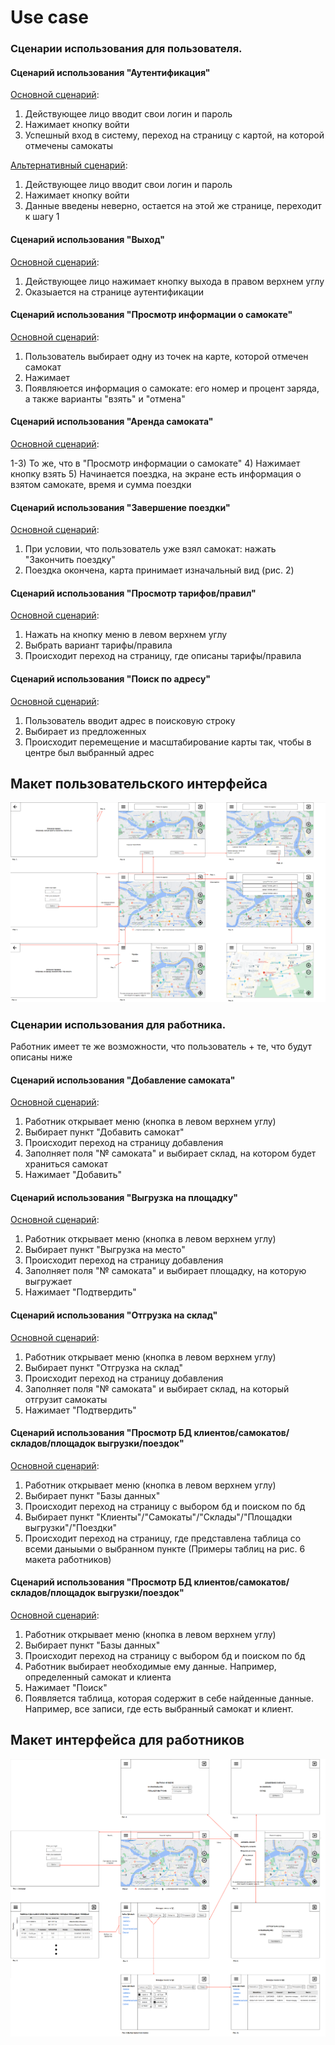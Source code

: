 # Use case

### Сценарии использования для пользователя.

#### Сценарий использования "Аутентификация"

<ins>Основной сценарий</ins>: 

1) Действующее лицо вводит свои логин и пароль
2) Нажимает кнопку войти
3) Успешный вход в систему, переход на страницу с картой, на которой отмечены самокаты

<ins>Альтернативный сценарий</ins>:

1) Действующее лицо вводит свои логин и пароль
2) Нажимает кнопку войти
3) Данные введены неверно, остается на этой же странице, переходит к шагу 1


#### Сценарий использования "Выход"

<ins>Основной сценарий</ins>: 

1) Действующее лицо нажимает кнопку выхода в правом верхнем углу
2) Оказыается на странице аутентификации


#### Сценарий использования "Просмотр информации о самокате"

<ins>Основной сценарий</ins>: 

1) Пользователь выбирает одну из точек на карте, которой отмечен самокат
2) Нажимает
3) Появляюется информация о самокате: его номер и процент заряда, а также варианты "взять" и "отмена"


#### Сценарий использования "Аренда самоката"

<ins>Основной сценарий</ins>: 

1-3) То же, что в "Просмотр информации о самокате"
4) Нажимает кнопку взять
5) Начинается поездка, на экране есть информация о взятом самокате, время и сумма поездки


#### Сценарий использования "Завершение поездки"

<ins>Основной сценарий</ins>: 

1) При условии, что пользователь уже взял самокат: нажать "Закончить поездку"
2) Поездка окончена, карта принимает изначальный вид (рис. 2)


#### Сценарий использования "Просмотр тарифов/правил"

<ins>Основной сценарий</ins>: 

1) Нажать на кнопку меню в левом верхнем углу
2) Выбрать вариант тарифы/правила
3) Происходит переход на страницу, где описаны тарифы/правила

#### Сценарий использования "Поиск по адресу"

<ins>Основной сценарий</ins>: 

1) Пользователь вводит адрес в поисковую строку
2) Выбирает из предложенных
3) Происходит перемещение и масштабирование карты так, чтобы в центре был выбранный адрес


## Макет пользовательского интерфейса

![Макет пользовательского интерфейса](./user.png)



### Сценарии использования для работника.
Работник имеет те же возможности, что пользователь + те, что будут описаны ниже


#### Сценарий использования "Добавление самоката"

<ins>Основной сценарий</ins>: 

1) Работник открывает меню (кнопка в левом верхнем углу)
2) Выбирает пункт "Добавить самокат"
3) Происходит переход на страницу добавления
4) Заполняет поля "№ самоката" и выбирает склад, на котором будет храниться самокат
5) Нажимает "Добавить"


#### Сценарий использования "Выгрузка на площадку"

<ins>Основной сценарий</ins>: 

1) Работник открывает меню (кнопка в левом верхнем углу)
2) Выбирает пункт "Выгрузка на место"
3) Происходит переход на страницу добавления
4) Заполняет поля "№ самоката" и выбирает площадку, на которую выгружает
5) Нажимает "Подтвердить"


#### Сценарий использования "Отгрузка на склад"

<ins>Основной сценарий</ins>: 

1) Работник открывает меню (кнопка в левом верхнем углу)
2) Выбирает пункт "Отгрузка на склад"
3) Происходит переход на страницу добавления
4) Заполняет поля "№ самоката" и выбирает склад, на который отгрузит самокаты
5) Нажимает "Подтвердить"



#### Сценарий использования "Просмотр БД клиентов/самокатов/складов/площадок выгрузки/поездок"

<ins>Основной сценарий</ins>: 

1) Работник открывает меню (кнопка в левом верхнем углу)
2) Выбирает пункт "Базы данных"
3) Происходит переход на страницу с выбором бд и поиском по бд
3) Выбирает пункт "Клиенты"/"Самокаты"/"Склады"/"Площадки выгрузки"/"Поездки"
4) Происходит переход на страницу, где представлена таблица со всеми даныыми о выбранном пункте (Примеры таблиц на рис. 6 макета работников)



#### Сценарий использования "Просмотр БД клиентов/самокатов/складов/площадок выгрузки/поездок"

<ins>Основной сценарий</ins>: 

1) Работник открывает меню (кнопка в левом верхнем углу)
2) Выбирает пункт "Базы данных"
3) Происходит переход на страницу с выбором бд и поиском по бд
4) Работник выбирает необходимые ему данные. Например, определенный самокат и клиента
5) Нажимает "Поиск"
6) Появляется таблица, которая содержит в себе найденные данные. Например, все записи, где есть выбранный самокат и клиент.




## Макет интерфейса для работников

![Макет пользовательского интерфейса](./admin.png)
